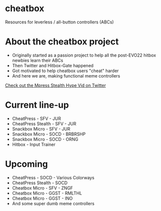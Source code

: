 # cheatbox
Resources for leverless / all-button controllers (ABCs)

# About the cheatbox project
- Originally started as a passion project to help all the post-EVO22 hitbox newbies learn their ABCs
- Then Twitter and Hitbox-Gate happened
- Got motivated to help cheatbox users "cheat" harder
- And here we are, making functional meme controllers

[Check out the Mpress Stealth Hype Vid on Twitter](https://twitter.com/noe_perez_/status/1565812427530420225)

# Current line-up
- CheatPress - SFV - JUR
- CheatPress Stealth - SFV - JUR
- Snackbox Micro - SFV - JUR
- Snackbox Micro - SOCD - BRBRSHP
- Snackbox Micro - SOCD - ORNG
- Hitbox - Input Trainer

# Upcoming
- CheatPress - SOCD - Various Colorways
- CheatPress Stealth - SOCD
- Cheatbox Micro - SFV - ZNGF
- Cheatbox Micro - GGST - RMLTHL
- Cheatbox Micro - GGST - INO
- And some super dumb meme controllers
